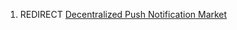 1.  REDIRECT [Decentralized Push Notification
    Market](Decentralized_Push_Notification_Market "wikilink")